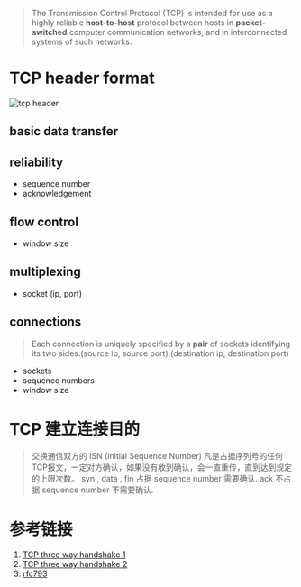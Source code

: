 
> The Transmission Control Protocol (TCP) is intended for use as a highly
reliable **host-to-host** protocol between hosts in **packet-switched** computer communication networks, and in interconnected systems of such networks.

# TCP header format

![tcp header](https://gitee.com/stardustman/pictrues/raw/master/img/master-tcp-tcp-header.png)

## basic data transfer

## reliability

* sequence number
* acknowledgement

## flow control

* window size

## multiplexing

* socket (ip, port)

## connections

> Each connection is uniquely specified by a **pair** of sockets identifying its two sides.(source ip, source port),(destination ip, destination port)

* sockets
* sequence numbers
* window size

# TCP 建立连接目的

> 交换通信双方的 ISN (Initial Sequence Number)
> 凡是占据序列号的任何TCP报文，一定对方确认，如果没有收到确认，会一直重传，直到达到规定的上限次数。
> syn , data , fin 占据 sequence number 需要确认. ack 不占据 sequence number 不需要确认.

# 参考链接

1. [TCP three way handshake 1]()
2. [TCP three way handshake 2]()
3. [rfc793](https://tools.ietf.org/html/rfc793)
